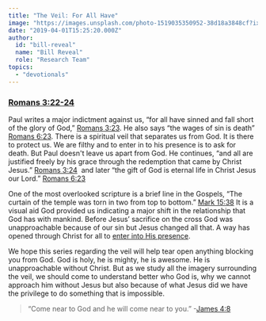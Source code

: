 ```yaml
---
title: "The Veil: For All Have"
image: "https://images.unsplash.com/photo-1519035350952-38d18a3848cf?ixlib=rb-1.2.1&q=85&fm=jpg&crop=entropy&cs=srgb&ixid=eyJhcHBfaWQiOjk2NjF9"
date: "2019-04-01T15:25:20.000Z"
author:
  id: "bill-reveal"
  name: "Bill Reveal"
  role: "Research Team"
topics:
  - "devotionals"
---
```

### [Romans 3:22-24][1]
Paul writes a major indictment against us, “for all have sinned and fall short of the glory of God,” [Romans‬ ‭3:23][1]‬. He also says “the wages of sin is death” [Romans‬ ‭6:23][2]‬. ‭‬There is a spiritual veil that separates us from God. It is there to protect us. We are filthy and to enter in to his presence is to ask for death. But Paul doesn't leave us apart from God. He continues, “and all are justified freely by his grace through the redemption that came by Christ Jesus.” [Romans‬ ‭3:24][1]‬ ‭‬‬ and later “the gift of God is eternal life in Christ Jesus our Lord.” [Romans‬ ‭6:23‬‬‬][2]

One of the most overlooked scripture is a brief line in the Gospels, “The curtain of the temple was torn in two from top to bottom.”
‭‭[Mark‬ ‭15:38][3]‬‬‬ It is a visual aid God provided us indicating a major shift in the relationship that God has with mankind. Before Jesus’ sacrifice on the cross God was unapproachable because of our sin but Jesus changed all that. A way has opened through Christ for all to [enter into His presence][4].

We hope this series regarding the veil will help tear open anything blocking you from God. God is holy, he is mighty, he is awesome. He is unapproachable without Christ. But as we study all the imagery surrounding the veil, we should come to understand better who God is, why we cannot approach him without Jesus but also because of what Jesus did we have the privilege to do something that is impossible.

> “Come near to God and he will come near to you.”‭‭ -[James‬ ‭4:8][5]‬

[1]: https://www.bible.com/113/rom.3.22-24 "All have sinned"
[2]: https://www.bible.com/113/rom.6.23 "Sin’s results"
[3]: https://www.bible.com/113/mrk.15.38 "Veil Torn"
[4]: https://www.bible.com/113/heb.4.16 "Confidence"
[5]: https://www.bible.com/113/jas.4.8 "Draw Near"
